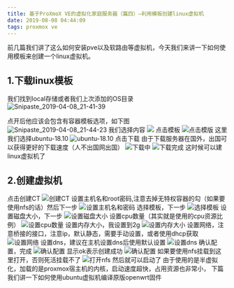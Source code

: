 ```yaml
---
title: 基于ProXmoX VE的虚拟化家庭服务器（篇四）—利用模板创建linux虚拟机
date: 2019-08-08 04:44:09
tags: proxmox ve
---
```

前几篇我们讲了这么如何安装pve以及软路由等虚拟机，今天我们来讲一下如何使用模板来创建一个linux虚拟机。

## 1.下载linux模板

我们找到local存储或者我们上次添加的OS目录
![Snipaste_2019-04-08_21-41-39](创建linux虚拟机/Snipaste_2019-04-08_21-41-39.png)

点开后他应该会包含有容器模板选项，如下图
![Snipaste_2019-04-08_21-44-23](创建linux虚拟机/Snipaste_2019-04-08_21-44-23.png)
我们选择内容
![](创建linux虚拟机/Snipaste_2019-04-08_21-57-07.png)
点击模板
![点击模版](创建linux虚拟机/Snipaste_2019-04-08_21-58-10.png)
这里我们选择ubuntu-18.10
![ubuntu-18.10](创建linux虚拟机/Snipaste_2019-04-18_10-13-42.png)
点击下载
由于下载服务器在国外，出国可以获得更好的下载速度（人不出国网出国）
![下载中](创建linux虚拟机/Snipaste_2019-04-18_10-14-07.png)
![下载完成](创建linux虚拟机/Snipaste_2019-04-18_10-50-13.png)
这时候可以建linux虚拟机了

## 2.创建虚拟机

点击创建CT
![创建CT](创建linux虚拟机/Snipaste_2019-04-18_10-52-18.png)
设置主机名和root密码,注意去掉无特权容器的勾（如果要使用nfs的话）然后下一步
![设置主机名和密码](创建linux虚拟机/Snipaste_2019-04-18_11-20-23.png)
选择模板，下一步
![选择模板](创建linux虚拟机/Snipaste_2019-04-18_10-54-31.png)
设置磁盘大小，下一步
![设置磁盘大小](创建linux虚拟机/Snipaste_2019-04-18_10-55-47.png)
设置cpu数量（其实就是使用的cpu资源比例）
![设置cpu数量](创建linux虚拟机/Snipaste_2019-04-18_10-56-34.png)
设置内存大小，我设置到2g
![设置内存大小](创建linux虚拟机/Snipaste_2019-04-18_10-57-58.png)
设置网络，注意桥接的接口，注意ip，默认静态，需要手动设置，或者使用dhcp获取
![设置网络](创建linux虚拟机/Snipaste_2019-04-18_10-59-13.png)
设置dns，建议在主机设置dns后使用默认设置
![设置dns](创建linux虚拟机/Snipaste_2019-04-18_11-00-45.png)
确认配置，完成
![确认配置](创建linux虚拟机/Snipaste_2019-04-18_11-03-19.png)
显示ok表示创建成功
![确认配置](创建linux虚拟机/Snipaste_2019-04-18_11-04-38.png)
如果要使用nfs挂载到这里打开，否则死活挂载不了
![打开nfs](创建linux虚拟机/Snipaste_2019-04-18_11-25-13.png)
然后就可以启动了
由于使用的是半虚拟化，加载的是proxmox宿主机的内核，启动速度超快，占用资源也非常小，
下篇我们讲一下如何使用ubuntu虚拟机编译原版openwrt固件